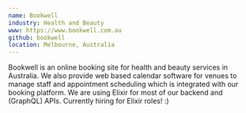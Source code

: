 ```yaml
---
name: Bookwell
industry: Health and Beauty
www: https://www.bookwell.com.au
github: bookwell
location: Melbourne, Australia
---
```

Bookwell is an online booking site for health and beauty services in Australia. We also provide web based calendar software for venues to manage staff and appointment scheduling which is integrated with our booking platform. We are using Elixir for most of our backend and (GraphQL) APIs. Currently hiring for Elixir roles! :)
